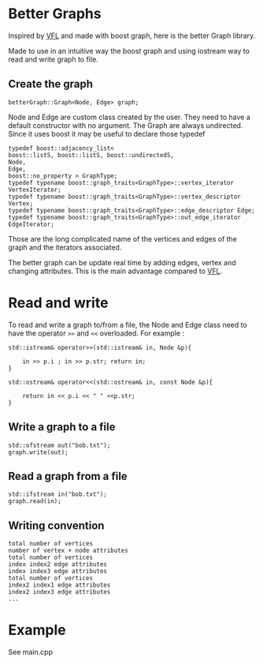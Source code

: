 # Better Graphs

Inspired by [VFL](http://mivia.unisa.it/datasets/graph-database/vflib/) and made with boost graph, here is the better Graph library.

Made to use in an intuitive way the boost graph and using iostream way to read and write graph to file.

## Create the graph 

```
betterGraph::Graph<Node, Edge> graph;
```

Node and Edge are custom class created by the user. They need to have a default constructor with no argument. The Graph are always undirected.
Since it uses boost it may be useful to declare those typedef

```
typedef boost::adjacency_list<
boost::listS, boost::listS, boost::undirectedS, 
Node,
Edge, 
boost::no_property > GraphType;
typedef typename boost::graph_traits<GraphType>::vertex_iterator VertexIterator;
typedef typename boost::graph_traits<GraphType>::vertex_descriptor Vertex;
typedef typename boost::graph_traits<GraphType>::edge_descriptor Edge;
typedef typename boost::graph_traits<GraphType>::out_edge_iterator EdgeIterator;
```

Those are the long complicated name of the vertices and edges of the graph and the iterators associated.

The better graph can be update real time by adding edges, vertex and changing attributes. This is the main advantage compared to [VFL](http://mivia.unisa.it/datasets/graph-database/vflib/).

# Read and write

To read and write a graph to/from a file, the Node and Edge class need to have the operator `>>` and `<<` overloaded. For example :

```
std::istream& operator>>(std::istream& in, Node &p){
	
	in >> p.i ; in >> p.str; return in;
}

std::ostream& operator<<(std::ostream& in, const Node &p){
	
	return in << p.i << " " <<p.str;
}
```

## Write a graph to a file

```
std::ofstream out("bob.txt");
graph.write(out);
```

## Read a graph from a file 

```
std::ifstream in("bob.txt");
graph.read(in);
```

## Writing convention

```
total number of vertices
number of vertex + node attributes
total number of vertices
index index2 edge attributes
index index3 edge attributes
total number of vertices
index2 index1 edge attributes
index2 index3 edge attributes
...
```

# Example

See main.cpp